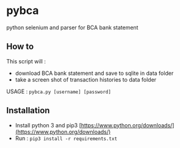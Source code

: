 # pybca
python selenium and parser for BCA bank statement

How to
---

This script will :
- download BCA bank statement and save to sqlite in data folder
- take a screen shot of transaction histories to data folder

USAGE : `pybca.py [username] [password]`

Installation
---

- Install python 3 and pip3 [https://www.python.org/downloads/](https://www.python.org/downloads/)
- Run : `pip3 install -r requirements.txt`